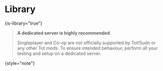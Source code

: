 # Library
{is-library="true"}

<snippet id="warning-singleplayer">

> **A dedicated server is highly recommended**
>
> Singleplayer and Co-op are not officially supported by Tot!Sudo or any other Tot mods. To ensure intended behaviour, perform all your testing and setup on a dedicated server.
>
{style="note"}

</snippet>